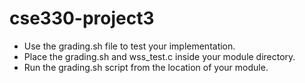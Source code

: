 # cse330-project3
- Use the grading.sh file to test your implementation.
- Place the grading.sh and wss_test.c inside your module directory.
- Run the grading.sh script from the location of your module.
